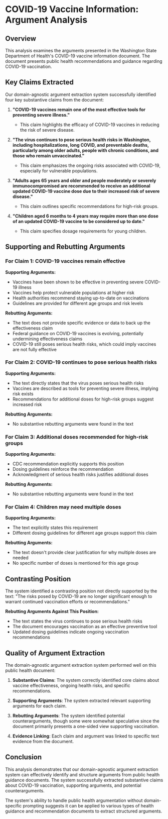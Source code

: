 # COVID-19 Vaccine Information: Argument Analysis

## Overview

This analysis examines the arguments presented in the Washington State Department of Health's COVID-19 vaccine information document. The document presents public health recommendations and guidance regarding COVID-19 vaccination.

## Key Claims Extracted

Our domain-agnostic argument extraction system successfully identified four key substantive claims from the document:

1. **"COVID-19 vaccines remain one of the most effective tools for preventing severe illness."**
   - This claim highlights the efficacy of COVID-19 vaccines in reducing the risk of severe disease.

2. **"The virus continues to pose serious health risks in Washington, including hospitalizations, long COVID, and preventable deaths, particularly among older adults, people with chronic conditions, and those who remain unvaccinated."**
   - This claim emphasizes the ongoing risks associated with COVID-19, especially for vulnerable populations.

3. **"Adults ages 65 years and older and people moderately or severely immunocompromised are recommended to receive an additional updated COVID-19 vaccine dose due to their increased risk of severe disease."**
   - This claim outlines specific recommendations for high-risk groups.

4. **"Children aged 6 months to 4 years may require more than one dose of an updated COVID-19 vaccine to be considered up to date."**
   - This claim specifies dosage requirements for young children.

## Supporting and Rebutting Arguments

### For Claim 1: COVID-19 vaccines remain effective

**Supporting Arguments:**
- Vaccines have been shown to be effective in preventing severe COVID-19 illness
- Vaccines help protect vulnerable populations at higher risk
- Health authorities recommend staying up-to-date on vaccinations
- Guidelines are provided for different age groups and risk levels

**Rebutting Arguments:**
- The text does not provide specific evidence or data to back up the effectiveness claim
- Federal guidance on COVID-19 vaccines is evolving, potentially undermining effectiveness claims
- COVID-19 still poses serious health risks, which could imply vaccines are not fully effective

### For Claim 2: COVID-19 continues to pose serious health risks

**Supporting Arguments:**
- The text directly states that the virus poses serious health risks
- Vaccines are described as tools for preventing severe illness, implying risk exists
- Recommendations for additional doses for high-risk groups suggest increased risk

**Rebutting Arguments:**
- No substantive rebutting arguments were found in the text

### For Claim 3: Additional doses recommended for high-risk groups

**Supporting Arguments:**
- CDC recommendation explicitly supports this position
- Dosing guidelines reinforce the recommendation
- Acknowledgment of serious health risks justifies additional doses

**Rebutting Arguments:**
- No substantive rebutting arguments were found in the text

### For Claim 4: Children may need multiple doses

**Supporting Arguments:**
- The text explicitly states this requirement
- Different dosing guidelines for different age groups support this claim

**Rebutting Arguments:**
- The text doesn't provide clear justification for why multiple doses are needed
- No specific number of doses is mentioned for this age group

## Contrasting Position

The system identified a contrasting position not directly supported by the text: "The risks posed by COVID-19 are no longer significant enough to warrant continued vaccination efforts or recommendations."

**Rebutting Arguments Against This Position:**
- The text states the virus continues to pose serious health risks
- The document encourages vaccination as an effective preventive tool
- Updated dosing guidelines indicate ongoing vaccination recommendations

## Quality of Argument Extraction

The domain-agnostic argument extraction system performed well on this public health document:

1. **Substantive Claims**: The system correctly identified core claims about vaccine effectiveness, ongoing health risks, and specific recommendations.

2. **Supporting Arguments**: The system extracted relevant supporting arguments for each claim.

3. **Rebutting Arguments**: The system identified potential counterarguments, though some were somewhat speculative since the document primarily presents a one-sided view supporting vaccination.

4. **Evidence Linking**: Each claim and argument was linked to specific text evidence from the document.

## Conclusion

This analysis demonstrates that our domain-agnostic argument extraction system can effectively identify and structure arguments from public health guidance documents. The system successfully extracted substantive claims about COVID-19 vaccination, supporting arguments, and potential counterarguments.

The system's ability to handle public health argumentation without domain-specific prompting suggests it can be applied to various types of health guidance and recommendation documents to extract structured arguments.
